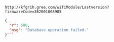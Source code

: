 `http://kfgrih.gree.com/wifiModule/Lastversion?firmwareCode=362001068905`

```json
{
  "r": 500,
  "msg": "Database operation failed."
}```
